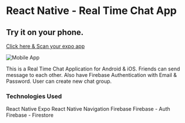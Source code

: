 # React Native - Real Time Chat App

## Try it on your phone.

[Click here & Scan your expo app](https://expo.io/@akash97/signal-clone-mobile-app)

![Mobile App](https://i.ibb.co/Q9HWmgM/16.gif)

This is a Real Time Chat Application for Android & iOS. Friends can send message to each other. Also have Firebase Authentication with Email & Password. User can create new chat group.

### Technologies Used

React Native
Expo
React Native Navigation
Firebase
Firebase - Auth
Firebase - Firestore
